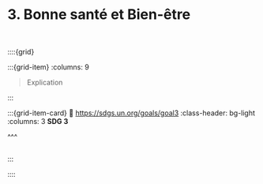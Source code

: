 # 3. Bonne santé et Bien-être

<br>

::::{grid}

:::{grid-item}
:columns: 9

> Explication


:::

:::{grid-item-card}
:link: https://sdgs.un.org/goals/goal3
:class-header: bg-light
:columns: 3
**SDG 3**

^^^

```{image} ../../_static/Images/F-SDG-Icons-2019-WEB/F-WEB-Goal-03.png

```

:::

::::